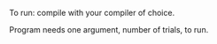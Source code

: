 To run: compile with your compiler of choice. 

Program needs one argument, number of trials, to run. 
